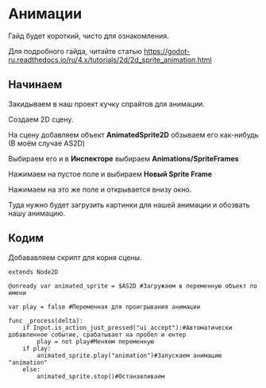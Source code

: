 # Анимации

Гайд будет короткий, чисто для ознакомления.

Для подробного гайда, читайте статью https://godot-ru.readthedocs.io/ru/4.x/tutorials/2d/2d_sprite_animation.html

## Начинаем

Закидываем в наш проект кучку спрайтов для анимации.

Создаем 2D сцену.

На сцену добавляем объект **AnimatedSprite2D** обзываем его как-нибудь (В моём случае AS2D)

Выбираем его и в **Инспекторе** выбираем **Animations/SpriteFrames** 

Нажимаем на пустое поле и выбираем **Новый Sprite Frame**

Нажимаем на это же поле и открывается внизу окно. 

Туда нужно будет загрузить картинки для нашей анимации и обозвать нашу анимацию.

## Кодим

Добававляем скрипт для корня сцены.

```
extends Node2D

@onready var animated_sprite = $AS2D #Загружаем в переменную объект по имени

var play = false #Переменная для проигрывания анимации

func _process(delta):
	if Input.is_action_just_pressed("ui_accept"):#Автоматически добавленное событие, срабатывает на пробел и ентер
		play = not play#Меняем переменную
	if play:
		animated_sprite.play("animation")#Запускаем анимацию "animation"
	else:
		animated_sprite.stop()#Останавливаем
```
